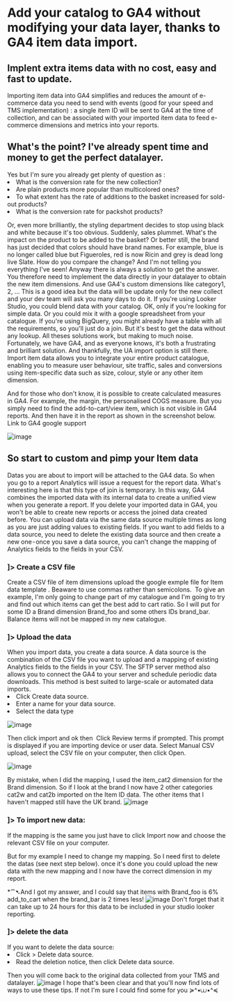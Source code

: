 <h1></a>Add your catalog to GA4 without modifying your data layer, thanks to GA4 item data import.</h1>
<h2>Implent extra items data with no cost, easy and fast to update.</h2>
Importing item data into GA4 simplifies and reduces the amount of e-commerce data you need to send with events (good for your speed and TMS implementation) : a single item ID will be sent to GA4 at the time of collection, and can be associated with your imported item data to feed e-commerce dimensions and metrics into your reports.

<h2>What's the point? I've already spent time and money to get the perfect datalayer.</h2>
Yes but I'm sure you already get plenty of question as : 

<li>What is the conversion rate for the new collection?</li>
<li>Are plain products more popular than multicolored ones?</li>
<li>To what extent has the rate of additions to the basket increased for sold-out products?</li>
<li>What is the conversion rate for packshot products?</li>

Or, even more brilliantly, the styling department decides to stop using black and white because it's too obvious. Suddenly, sales plummet. What's the impact on the product to be added to the basket? Or better still, the brand has just decided that colors should have brand names. For example, blue is no longer called blue but Figueroles, red is now Ricin and grey is dead long live Slate. How do you compare the change? And I'm not telling you everything I've seen!
Anyway there is always a solution to get the answer. You therefore need to implement the data directly in your datalayer to obtain the new item dimensions. And use GA4's custom dimensions like category1, 2, … This is a good idea but the data will be update only for the new collect and your dev team will ask you many days to do it. If you're using Looker Studio, you could  blend data with your catalog. OK, only if you're looking for simple data. Or you could mix it with a google spreadsheet from your catalogue. If you're using BigQuery, you might already have a table with all the requirements, so you'll just do a join. But it's best to get the data without any lookup.
All theses solutions work, but making to much noise. Fortunately, we have GA4, and as everyone knows, it's both a frustrating and brilliant solution. And thankfully, the UA import option is still there.
Import item data allows you to integrate your entire product catalogue, enabling you to measure user behaviour, site traffic, sales and conversions using item-specific data such as size, colour, style or any other item dimension.

And for those who don't know, it is possible to create calculated measures in GA4. For example, the margin, the personalised COGS measure. But you simply need to find the add-to-cart/view item, which is not visible in GA4 reports. And then have it in the report as shown in the screenshot below. Link to GA4 google support

![image](https://github.com/bro-gui/GA4_ImportItemData/assets/159245204/69f752c1-0f87-4f97-a979-4df128173791)

<h2>So start to custom and pimp your Item data </h2>
Datas you are about to import will be attached to the GA4 data. So when you go to a report Analytics will issue a request for the report data. What's interesting here is that this type of join is temporary.
In this way, GA4 combines the imported data with its internal data to create a unified view when you generate a report. If you delete your imported data in GA4, you won't be able to create new reports or access the joined data created before.
You can upload data via the same data source multiple times as long as you are just adding values to existing fields. If you want to add fields to a data source, you need to delete the existing data source and then create a new one - once you save a data source, you can't change the mapping of Analytics fields to the fields in your CSV.
<h3>]> Create a CSV file</h3>
Create a CSV file of item dimensions upload the google exmple file for Item data template . Beaware to use commas rather than semicolons. 
To give an example, I'm only going to change part of my catalogue and I'm going to try and find out which items can get the best add to cart ratio. So I will put for some ID a Brand dimension Brand_foo and some others IDs brand_bar. Balance items will not be mapped in my new catalogue.

<h3>]> Upload the data</h3>
When you import data, you create a data source. A data source is the combination of the CSV file you want to upload and a mapping of existing Analytics fields to the fields in your CSV. 
The SFTP server method also allows you to connect the GA4 to your server and schedule periodic data downloads. This method is best suited to large-scale or automated data imports.
<li>Click Create data source.</li>
<li>Enter a name for your data source.</li>
<li>Select the data type</li>

![image](https://cdn-images-1.medium.com/max/1200/1*sdpLibMNB-td1gQYmc55Rw.png)

Then click import and ok then 
Click Review terms if prompted. This prompt is displayed if you are importing device or user data.
Select Manual CSV upload, select the CSV file on your computer, then click Open.

![image](https://cdn-images-1.medium.com/max/1200/1*jW4DKG990qJuDOPo7NzUpA.png)

By mistake, when I did the mapping, I used the item_cat2 dimension for the Brand dimension. So if I look at the brand I now have 2 other categories cat2w and cat2b imported on the Item ID data. The other items that I haven't mapped still have the UK brand.
![image](https://cdn-images-1.medium.com/max/1200/1*oE2GrdylEofueTqCzJRVZw.png)

<h3>]> To import new data:</h3>
If the mapping is the same you just have to click Import now and choose the relevant CSV file on your computer. 

But for my example I need to change my mapping. So I need first to delete the datas (see next step below). once it's done you could upload the new data with the new mapping and I now have the correct dimension in my report. 

*⁀➷And I got my answer, and I could say that items with Brand_foo is 6% add_to_cart when the brand_bar is 2 times less!
![image](https://cdn-images-1.medium.com/max/1200/1*3K2pZNMEiN5oNob1--37HA.png)
Don't forget that it can take up to 24 hours for this data to be included in your studio looker reporting.
<h3>]> delete the data</h3>
If you want to delete the data source:
<li>Click > Delete data source.</li>
<li>Read the deletion notice, then click Delete data source.</li>

Then you will come back to the original data collected from your TMS and datalayer.
![image](https://cdn-images-1.medium.com/max/1200/1*suhkrtOjLNriMuSwoDsGig.png)
I hope that's been clear and that you'll now find lots of ways to use these tips. If not I'm sure I could find some for you ≽^•⩊•^≼
